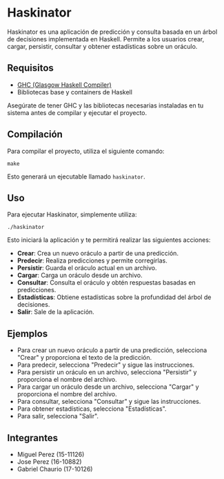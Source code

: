 # Haskinator

Haskinator es una aplicación de predicción y consulta basada en un árbol de decisiones implementada en Haskell. Permite a los usuarios crear, cargar, persistir, consultar y obtener estadísticas sobre un oráculo.

## Requisitos

- [GHC (Glasgow Haskell Compiler)](https://www.haskell.org/ghc/)
- Bibliotecas base y containers de Haskell

Asegúrate de tener GHC y las bibliotecas necesarias instaladas en tu sistema antes de compilar y ejecutar el proyecto.

## Compilación

Para compilar el proyecto, utiliza el siguiente comando:

```
make
```

Esto generará un ejecutable llamado `haskinator`.

## Uso

Para ejecutar Haskinator, simplemente utiliza:

```
./haskinator
```

Esto iniciará la aplicación y te permitirá realizar las siguientes acciones:

- **Crear**: Crea un nuevo oráculo a partir de una predicción.
- **Predecir**: Realiza predicciones y permite corregirlas.
- **Persistir**: Guarda el oráculo actual en un archivo.
- **Cargar**: Carga un oráculo desde un archivo.
- **Consultar**: Consulta el oráculo y obtén respuestas basadas en predicciones.
- **Estadísticas**: Obtiene estadísticas sobre la profundidad del árbol de decisiones.
- **Salir**: Sale de la aplicación.

## Ejemplos

- Para crear un nuevo oráculo a partir de una predicción, selecciona "Crear" y proporciona el texto de la predicción.
- Para predecir, selecciona "Predecir" y sigue las instrucciones.
- Para persistir un oráculo en un archivo, selecciona "Persistir" y proporciona el nombre del archivo.
- Para cargar un oráculo desde un archivo, selecciona "Cargar" y proporciona el nombre del archivo.
- Para consultar, selecciona "Consultar" y sigue las instrucciones.
- Para obtener estadísticas, selecciona "Estadísticas".
- Para salir, selecciona "Salir".

## Integrantes

- Miguel Perez (15-11126)
- Jose Perez (16-10882)
- Gabriel Chaurio (17-10126)